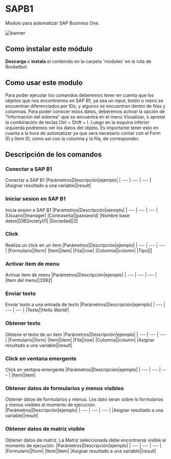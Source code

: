 



# SAPB1
  
Modulo para automatizar SAP Business One.

![banner](imgs/Banner_SAPB1.png)

## Como instalar este módulo
  
__Descarga__ e __instala__ el contenido en la carpeta 'modules' en la ruta de Rocketbot.  

## Como usar este modulo

Para poder ejecutar los comandos deberemos tener en cuenta que los objetos que nos encontremos en SAP B1, ya sea un input, botón o menú se encuentran diferenciados por IDs, y algunos se encuentran dentro de filas y columnas. Para poder conocer estos datos, deberemos activar la opción de "Información del sistema" que se encuentra en el menú Visualizar, o apretar la combinación de teclas Ctrl + Shift + I. Luego en la esquina inferior izquierda podremos ver los datos del objeto. Es importante tener esto en cuanta a la hora de automatizar ya que sera necesario contar con el Form ID y Item ID, como así con la columna y la fila, de corresponder.

## Descripción de los comandos

### Conectar a SAP B1
  
Conectar a SAP B1
|Parámetros|Descripción|ejemplo|
| --- | --- | --- |
|Asignar resultado a una variable||result|

### Iniciar sesion en SAP B1
  
Inicia sesion a SAP B1
|Parámetros|Descripción|ejemplo|
| --- | --- | --- |
|Usuario||manager|
|Contraseña||password|
|Nombre base datos||DBSociety01|
|Sociedad||2|

### Click
  
Realiza un click en un item
|Parámetros|Descripción|ejemplo|
| --- | --- | --- |
|Formulario||form|
|Item||item|
|Fila||row|
|Columna||column|
|Tipo|||

### Activar item de menu
  
Activar item de menu
|Parámetros|Descripción|ejemplo|
| --- | --- | --- |
|Item del menu||3392|

### Enviar texto
  
Enviar texto a una entrada de texto
|Parámetros|Descripción|ejemplo|
| --- | --- | --- |
|Texto||Hello World!|

### Obtener texto
  
Obtiene el texto de un item
|Parámetros|Descripción|ejemplo|
| --- | --- | --- |
|Formulario||form|
|Item||item|
|Fila||row|
|Columna||column|
|Asignar resultado a una variable||result|

### Click en ventana emergente
  
Click en ventana emergente
|Parámetros|Descripción|ejemplo|
| --- | --- | --- |
|Item||item|

### Obtener datos de formularios y menus visibles
  
Obtener datos de formularios y menus. Los dato seran sobre ls formularios y menus visibles al momento de ejecución.
|Parámetros|Descripción|ejemplo|
| --- | --- | --- |
|Asignar resultado a una variable||result|

### Obtener datos de matriz visible
  
Obtener datos de matriz. La Matriz seleccionada debe encontrarse visible al momento de ejecución.
|Parámetros|Descripción|ejemplo|
| --- | --- | --- |
|Formulario||form|
|Item||item|
|Asignar resultado a una variable||result|
